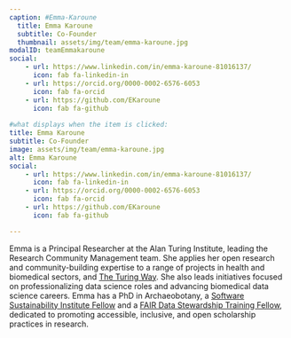 ```yaml
---
caption: #Emma-Karoune
  title: Emma Karoune
  subtitle: Co-Founder
  thumbnail: assets/img/team/emma-karoune.jpg
modalID: teamEmmakaroune
social:
    - url: https://www.linkedin.com/in/emma-karoune-81016137/
      icon: fab fa-linkedin-in
    - url: https://orcid.org/0000-0002-6576-6053
      icon: fab fa-orcid
    - url: https://github.com/EKaroune
      icon: fab fa-github
  
#what displays when the item is clicked:
title: Emma Karoune
subtitle: Co-Founder
image: assets/img/team/emma-karoune.jpg
alt: Emma Karoune
social:
    - url: https://www.linkedin.com/in/emma-karoune-81016137/
      icon: fab fa-linkedin-in
    - url: https://orcid.org/0000-0002-6576-6053
      icon: fab fa-orcid
    - url: https://github.com/EKaroune
      icon: fab fa-github

---
```

Emma is a Principal Researcher at the Alan Turing Institute, leading the Research Community Management team. 
She applies her open research and community-building expertise to a range of projects in health and biomedical sectors, and [The Turing Way](https://book.the-turing-way.org). 
She also leads initiatives focused on professionalizing data science roles and advancing biomedical data science careers. 
Emma has a PhD in Archaeobotany, a [Software Sustainability Institute Fellow](https://www.software.ac.uk/programmes/fellowship-programme) and a [FAIR Data Stewardship Training Fellow](https://www.oecd.org/en/publications/access-to-public-research-data-toolkit_a12e8998-en/elixir-uk-fair-data-stewardship-training-fellowship_7012c51b-en.html), dedicated to promoting accessible, inclusive, and open scholarship practices in research.





